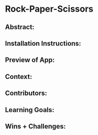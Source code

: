 # Rock-Paper-Scissors

## Abstract:

## Installation Instructions:

## Preview of App:

## Context:

## Contributors:

## Learning Goals:

## Wins + Challenges:

